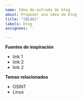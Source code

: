 ```yaml
---
name: Idea de entrada de blog
about: Proponer una idea de blog
title: "[BLOG]"
labels: blog
assignees: ''

---
```


**Fuentes de inspiración**
- link 1
- link 2
- link 2

**Temas relacionados**
- OSINT
- Linux
